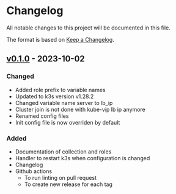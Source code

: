 # Changelog

All notable changes to this project will be documented in this file.

The format is based on [Keep a Changelog](https://keepachangelog.com/en/1.0.0/).

## [v0.1.0] - 2023-10-02

### Changed

* Added role prefix to variable names
* Updated to k3s version v1.28.2
* Changed variable name server to lb_ip
* Cluster join is not done with kube-vip lb ip anymore
* Renamed config files
* Init config file is now overriden by default

### Added

* Documentation of collection and roles
* Handler to restart k3s when configuration is changed
* Changelog
* Github actions
  * To run linting on pull request
  * To create new release for each tag

[v0.1.0]: https://github.com/yuqo2450/ans-k3s/compare/v0.1.0
